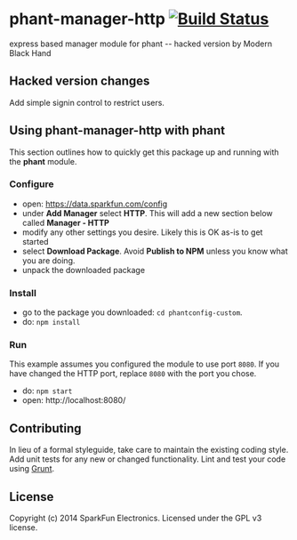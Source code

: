 # phant-manager-http [![Build Status](https://secure.travis-ci.org/sparkfun/phant-manager-http.png?branch=master)](http://travis-ci.org/sparkfun/phant-manager-http)

express based manager module for phant -- hacked version by Modern Black Hand

## Hacked version changes

Add simple signin control to restrict users.

## Using phant-manager-http with phant
This section outlines how to quickly get this package up and running with the **phant** module.

### Configure

* open: https://data.sparkfun.com/config
* under **Add Manager** select **HTTP**. This will add a new section below called **Manager - HTTP**
* modify any other settings you desire. Likely this is OK as-is to get started
* select **Download Package**. Avoid **Publish to NPM** unless you know what you are doing.
* unpack the downloaded package

### Install

* go to the package you downloaded: `cd phantconfig-custom`.
* do: `npm install`

### Run
This example assumes you configured the module to use port `8080`. If you have changed the HTTP port, replace `8080` with the port you chose.

* do: `npm start`
* open: http://localhost:8080/

## Contributing
In lieu of a formal styleguide, take care to maintain the existing coding style. Add unit tests for any new or changed functionality. Lint and test your code using [Grunt](http://gruntjs.com/).

## License
Copyright (c) 2014 SparkFun Electronics. Licensed under the GPL v3 license.
